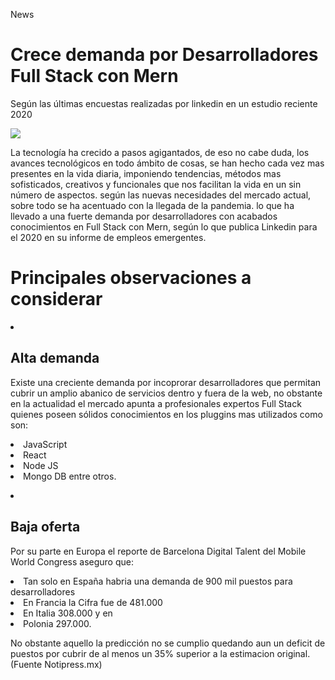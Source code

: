 

<p>News </p>

<h1> Crece demanda por Desarrolladores Full Stack con Mern </h1>

<p> Según las últimas encuestas realizadas por linkedin en un estudio reciente 2020 </p>

<img src= "https://github.com/Sugamlake/week2/blob/main/Captura-32.png"/>

<p> La tecnología ha crecido a pasos agigantados, de eso no cabe duda, los avances tecnológicos en todo ámbito de cosas, se han hecho cada vez mas presentes en la vida diaria, imponiendo tendencias, métodos mas sofisticados, creativos y funcionales que nos facilitan la vida en un sin número de aspectos. según las nuevas necesidades del mercado actual, sobre todo se ha acentuado con la llegada de la pandemia.
lo que ha llevado a una fuerte demanda por desarrolladores con acabados conocimientos en Full Stack con Mern, según lo que publica Linkedin para el 2020 en su informe de empleos emergentes.</p>

<h1> Principales observaciones a considerar </h1>

<li> <h2> Alta demanda </h2>
<P> Existe una creciente demanda por incoprorar desarrolladores que permitan cubrir un amplio abanico de servicios dentro y fuera de la web, no obstante en la actualidad el mercado apunta a profesionales expertos Full Stack quienes poseen sólidos conocimientos en los pluggins mas utilizados como son: 
<li>JavaScript 
<li>React 
<li>Node JS 
<li>Mongo DB entre otros. </p>
  

<li> <h2> Baja oferta </h2>
<p> Por su parte en Europa el reporte de Barcelona Digital Talent del Mobile World Congress aseguro que: 
<li>Tan solo en España habria una demanda de 900 mil puestos para desarrolladores 
<li>En Francia la Cifra fue de 481.000 
<li>En Italia 308.000 y en 
<li>Polonia 297.000.
  
<p>No obstante aquello la predicción no se cumplio quedando aun un deficit de puestos por cubrir de al menos un 35% superior a la estimacion original. (Fuente Notipress.mx)</p>
